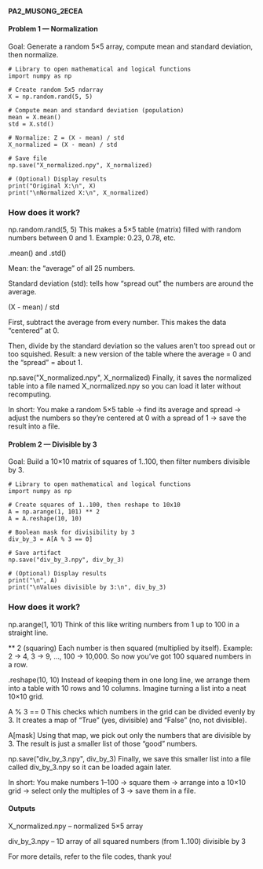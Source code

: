 #### PA2_MUSONG_2ECEA

#### Problem 1 — Normalization

Goal: Generate a random 5×5 array, compute mean and standard deviation, then normalize.

````
# Library to open mathematical and logical functions
import numpy as np

# Create random 5x5 ndarray
X = np.random.rand(5, 5)       

# Compute mean and standard deviation (population)
mean = X.mean()
std = X.std()

# Normalize: Z = (X - mean) / std
X_normalized = (X - mean) / std

# Save file
np.save("X_normalized.npy", X_normalized)

# (Optional) Display results
print("Original X:\n", X)
print("\nNormalized X:\n", X_normalized)
````
### How does it work?

np.random.rand(5, 5)
This makes a 5×5 table (matrix) filled with random numbers between 0 and 1.
Example: 0.23, 0.78, etc.

.mean() and .std()

Mean: the “average” of all 25 numbers.

Standard deviation (std): tells how “spread out” the numbers are around the average.

(X - mean) / std

First, subtract the average from every number. This makes the data “centered” at 0.

Then, divide by the standard deviation so the values aren’t too spread out or too squished.
Result: a new version of the table where the average = 0 and the “spread” = about 1.

np.save("X_normalized.npy", X_normalized)
Finally, it saves the normalized table into a file named X_normalized.npy so you can load it later without recomputing.

 In short: You make a random 5×5 table → find its average and spread → adjust the numbers so they’re centered at 0 with a spread of 1 → save the result into a file.

#### Problem 2 — Divisible by 3

Goal: Build a 10×10 matrix of squares of 1..100, then filter numbers divisible by 3.

```
# Library to open mathematical and logical functions
import numpy as np

# Create squares of 1..100, then reshape to 10x10
A = np.arange(1, 101) ** 2
A = A.reshape(10, 10)

# Boolean mask for divisibility by 3
div_by_3 = A[A % 3 == 0]

# Save artifact
np.save("div_by_3.npy", div_by_3)

# (Optional) Display results
print("\n", A)
print("\nValues divisible by 3:\n", div_by_3)
````
### How does it work?

np.arange(1, 101)
Think of this like writing numbers from 1 up to 100 in a straight line.

** 2 (squaring)
Each number is then squared (multiplied by itself).
Example: 2 → 4, 3 → 9, …, 100 → 10,000.
So now you’ve got 100 squared numbers in a row.

.reshape(10, 10)
Instead of keeping them in one long line, we arrange them into a table with 10 rows and 10 columns.
Imagine turning a list into a neat 10×10 grid.

A % 3 == 0
This checks which numbers in the grid can be divided evenly by 3.
It creates a map of “True” (yes, divisible) and “False” (no, not divisible).

A[mask]
Using that map, we pick out only the numbers that are divisible by 3.
The result is just a smaller list of those “good” numbers.

np.save("div_by_3.npy", div_by_3)
Finally, we save this smaller list into a file called div_by_3.npy so it can be loaded again later.

In short:
You make numbers 1–100 → square them → arrange into a 10×10 grid → select only the multiples of 3 → save them in a file.


#### Outputs

X_normalized.npy – normalized 5×5 array

div_by_3.npy – 1D array of all squared numbers (from 1..100) divisible by 3

For more details, refer to the file codes, thank you!
